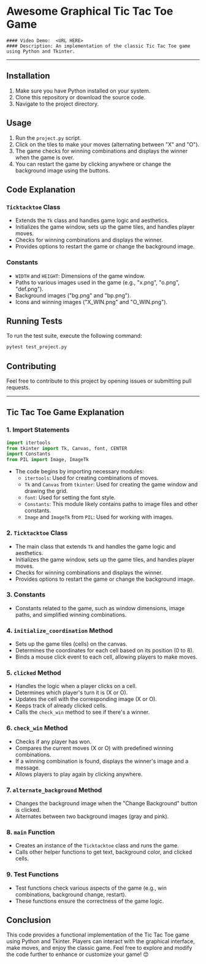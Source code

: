 # Awesome Graphical Tic Tac Toe Game
    #### Video Demo:  <URL HERE>
    #### Description: An implementation of the classic Tic Tac Toe game using Python and Tkinter.
---

## Installation

1. Make sure you have Python installed on your system.
2. Clone this repository or download the source code.
3. Navigate to the project directory.

## Usage

1. Run the `project.py` script.
2. Click on the tiles to make your moves (alternating between "X" and "O").
3. The game checks for winning combinations and displays the winner when the game is over.
4. You can restart the game by clicking anywhere or change the background image using the buttons.

## Code Explanation

### `Ticktacktoe` Class

- Extends the `Tk` class and handles game logic and aesthetics.
- Initializes the game window, sets up the game tiles, and handles player moves.
- Checks for winning combinations and displays the winner.
- Provides options to restart the game or change the background image.

### Constants

- `WIDTH` and `HEIGHT`: Dimensions of the game window.
- Paths to various images used in the game (e.g., "x.png", "o.png", "def.png").
- Background images ("bg.png" and "bp.png").
- Icons and winning images ("X_WIN.png" and "O_WIN.png").

## Running Tests

To run the test suite, execute the following command:

```bash
pytest test_project.py
```

## Contributing

Feel free to contribute to this project by opening issues or submitting pull requests.

---


## Tic Tac Toe Game Explanation

### 1. Import Statements
```python
import itertools
from tkinter import Tk, Canvas, font, CENTER
import Constants
from PIL import Image, ImageTk
```
- The code begins by importing necessary modules:
    - `itertools`: Used for creating combinations of moves.
    - `Tk` and `Canvas` from `tkinter`: Used for creating the game window and drawing the grid.
    - `font`: Used for setting the font style.
    - `Constants`: This module likely contains paths to image files and other constants.
    - `Image` and `ImageTk` from `PIL`: Used for working with images.

### 2. `Ticktacktoe` Class
- The main class that extends `Tk` and handles the game logic and aesthetics.
- Initializes the game window, sets up the game tiles, and handles player moves.
- Checks for winning combinations and displays the winner.
- Provides options to restart the game or change the background image.

### 3. Constants
- Constants related to the game, such as window dimensions, image paths, and simplified winning combinations.

### 4. `initialize_coordination` Method
- Sets up the game tiles (cells) on the canvas.
- Determines the coordinates for each cell based on its position (0 to 8).
- Binds a mouse click event to each cell, allowing players to make moves.

### 5. `clicked` Method
- Handles the logic when a player clicks on a cell.
- Determines which player's turn it is (X or O).
- Updates the cell with the corresponding image (X or O).
- Keeps track of already clicked cells.
- Calls the `check_win` method to see if there's a winner.

### 6. `check_win` Method
- Checks if any player has won.
- Compares the current moves (X or O) with predefined winning combinations.
- If a winning combination is found, displays the winner's image and a message.
- Allows players to play again by clicking anywhere.

### 7. `alternate_background` Method
- Changes the background image when the "Change Background" button is clicked.
- Alternates between two background images (gray and pink).

### 8. `main` Function
- Creates an instance of the `Ticktacktoe` class and runs the game.
- Calls other helper functions to get text, background color, and clicked cells.

### 9. Test Functions
- Test functions check various aspects of the game (e.g., win combinations, background change, restart).
- These functions ensure the correctness of the game logic.

## Conclusion
This code provides a functional implementation of the Tic Tac Toe game using Python and Tkinter. Players can interact with the graphical interface, make moves, and enjoy the classic game. Feel free to explore and modify the code further to enhance or customize your game! 😊
